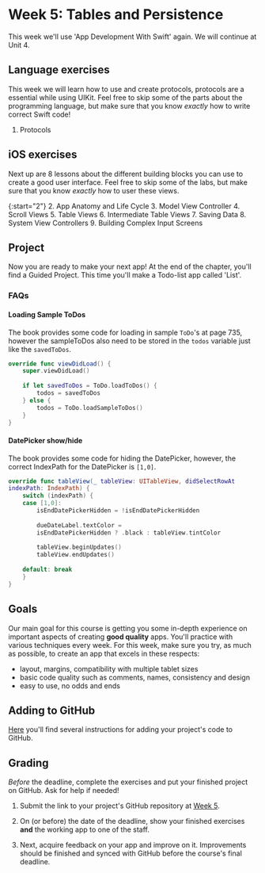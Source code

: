 # Week 5: Tables and Persistence

This week we'll use 'App Development With Swift' again. We will continue at Unit 4.


## Language exercises

This week we will learn how to use and create protocols, protocols are a essential while using UIKit. Feel free to skip some of the parts about the programming language, but make sure that you know *exactly* how to write correct Swift code!

1. Protocols


## iOS exercises

Next up are 8 lessons about the different building blocks you can use to create a good user interface. Feel free to skip some of the labs, but make sure that you know *exactly* how to user these views.

{:start="2"}
2. App Anatomy and Life Cycle
3. Model View Controller
4. Scroll Views
5. Table Views
6. Intermediate Table Views
7. Saving Data
8. System View Controllers
9. Building Complex Input Screens

## Project

Now you are ready to make your next app! At the end of the chapter, you'll find a Guided Project. This time you'll make a Todo-list app called 'List'.


### FAQs

#### Loading Sample ToDos
The book provides some code for loading in sample `ToDo`'s at page 735, however the sampleToDos also need to be stored in the `todos` variable just like the `savedToDos`.

~~~swift
override func viewDidLoad() {
    super.viewDidLoad()
 
    if let savedToDos = ToDo.loadToDos() {
        todos = savedToDos
    } else {
        todos = ToDo.loadSampleToDos()
    }
}
~~~

#### DatePicker show/hide

The book provides some code for hiding the DatePicker, however, the correct IndexPath for the DatePicker is `[1,0]`.

~~~swift
override func tableView(_ tableView: UITableView, didSelectRowAt
indexPath: IndexPath) {
    switch (indexPath) {
    case [1,0]:
        isEndDatePickerHidden = !isEndDatePickerHidden
 
        dueDateLabel.textColor =
        isEndDatePickerHidden ? .black : tableView.tintColor
 
        tableView.beginUpdates()
        tableView.endUpdates()
 
    default: break
    }
}
~~~

## Goals

Our main goal for this course is getting you some in-depth experience on important aspects of creating **good quality** apps. You'll practice with various techniques every week. For this week, make sure you try, as much as possible, to create an app that excels in these respects:

- layout, margins, compatibility with multiple tablet sizes
- basic code quality such as comments, names, consistency and design
- easy to use, no odds and ends


## Adding to GitHub

[Here](/ios-reference/github) you'll find several instructions for adding your project's code to GitHub.


## Grading

*Before* the deadline, complete the exercises and put your finished project on GitHub. Ask for help if needed!

1. Submit the link to your project's GitHub repository at [Week 5](/submit/unit-5).

2. On (or before) the date of the deadline, show your finished exercises **and** the working app to one of the staff.

3. Next, acquire feedback on your app and improve on it. Improvements should be finished and synced with GitHub before the course's final deadline.
